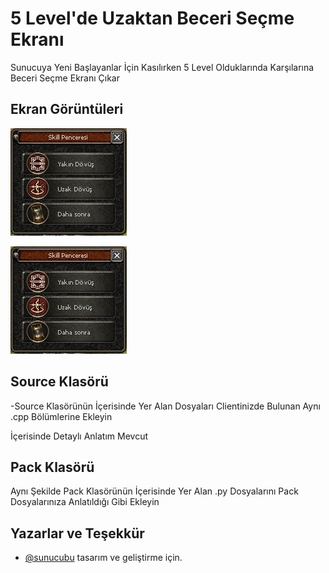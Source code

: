
# 5 Level'de Uzaktan Beceri Seçme Ekranı

Sunucuya Yeni Başlayanlar İçin Kasılırken 5 Level Olduklarında Karşılarına Beceri Seçme Ekranı Çıkar


## Ekran Görüntüleri

![Ekran Görüntüsü](m2-beceri.png "Beceri Seçme Ekranı")

![Uygulama Ekran Görüntüsü](https://raw.githubusercontent.com/xposedly/beceri/55e57bdd56bfcd300bb500ad3ce2c5d77806f081/m2-beceri.png)


  
## Source Klasörü

-Source Klasörünün İçerisinde Yer Alan Dosyaları Clientinizde Bulunan Aynı .cpp Bölümlerine Ekleyin

İçerisinde Detaylı Anlatım Mevcut


## Pack Klasörü

  Aynı Şekilde Pack Klasörünün İçerisinde Yer Alan .py Dosyalarını Pack Dosyalarınıza Anlatıldığı Gibi Ekleyin

  
## Yazarlar ve Teşekkür

- [@sunucubu](https://www.sunucubu.com) tasarım ve geliştirme için.

  
